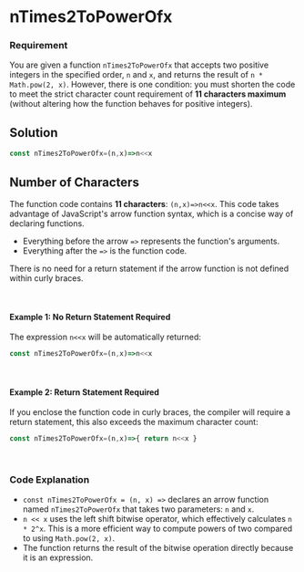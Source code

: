 # nTimes2ToPowerOfx

### Requirement

You are given a function `nTimes2ToPowerOfx` that accepts two positive integers in the specified order, `n` and `x`, and returns the result of `n * Math.pow(2, x)`. However, there is one condition: you must shorten the code to meet the strict character count requirement of **11 characters maximum** (without altering how the function behaves for positive integers).

## Solution

```javascript
const nTimes2ToPowerOfx=(n,x)=>n<<x
```

## Number of Characters

The function code contains **11 characters**: `(n,x)=>n<<x`. This code takes advantage of JavaScript's arrow function syntax, which is a concise way of declaring functions. 

- Everything before the arrow `=>` represents the function's arguments.
- Everything after the `=>` is the function code.

There is no need for a return statement if the arrow function is not defined within curly braces.

<br>

#### Example 1: No Return Statement Required

The expression `n<<x` will be automatically returned:

```javascript
const nTimes2ToPowerOfx=(n,x)=>n<<x
```
<br>

#### Example 2: Return Statement Required

If you enclose the function code in curly braces, the compiler will require a return statement, this also exceeds the maximum character count:

```javascript
const nTimes2ToPowerOfx=(n,x)=>{ return n<<x }
```

<br>

### Code Explanation

- `const nTimes2ToPowerOfx = (n, x) =>` declares an arrow function named `nTimes2ToPowerOfx` that takes two parameters: `n` and `x`.
- `n << x` uses the left shift bitwise operator, which effectively calculates `n * 2^x`. This is a more efficient way to compute powers of two compared to using `Math.pow(2, x)`.
- The function returns the result of the bitwise operation directly because it is an expression.

<br>